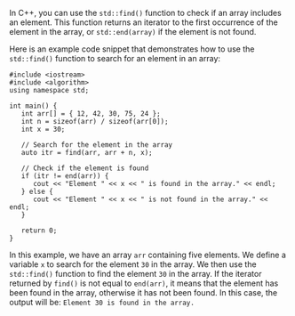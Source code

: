 In C++, you can use the `std::find()` function to check if an array includes an element. This function returns an iterator to the first occurrence of the element in the array, or `std::end(array)` if the element is not found.

Here is an example code snippet that demonstrates how to use the `std::find()` function to search for an element in an array:

```
#include <iostream>
#include <algorithm>
using namespace std;

int main() {
   int arr[] = { 12, 42, 30, 75, 24 };
   int n = sizeof(arr) / sizeof(arr[0]);
   int x = 30;

   // Search for the element in the array
   auto itr = find(arr, arr + n, x);

   // Check if the element is found
   if (itr != end(arr)) {
      cout << "Element " << x << " is found in the array." << endl;
   } else {
      cout << "Element " << x << " is not found in the array." << endl;
   }

   return 0;
}
```

In this example, we have an array `arr` containing five elements. We define a variable `x` to search for the element `30` in the array. We then use the `std::find()` function to find the element `30` in the array. If the iterator returned by `find()` is not equal to `end(arr)`, it means that the element has been found in the array, otherwise it has not been found. In this case, the output will be: `Element 30 is found in the array.`